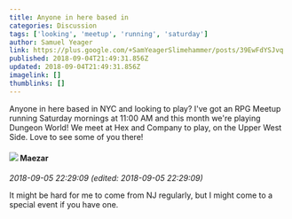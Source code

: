 ```yaml
---
title: Anyone in here based in
categories: Discussion
tags: ['looking', 'meetup', 'running', 'saturday']
author: Samuel Yeager
link: https://plus.google.com/+SamYeagerSlimehammer/posts/39EwFdYSJvq
published: 2018-09-04T21:49:31.856Z
updated: 2018-09-04T21:49:31.856Z
imagelink: []
thumblinks: []
---
```


Anyone in here based in NYC and looking to play?  I&#39;ve got an RPG Meetup running Saturday mornings at 11:00 AM and this month we&#39;re playing Dungeon World!  We meet at Hex and Company to play, on the Upper West Side.  Love to see some of you there!
<div id='comment z13rhlfb4v3fdztsg23fhzagsm3ystvmm'>
  <h4><img src='{{site.baseurl}}//images/avatars/105723800984386875063_photo.jpg'> Maezar</h4>
      <p><cite>2018-09-05 22:29:09 (edited: 2018-09-05 22:29:09)</cite></p>
        <p>It might be hard for me to come from NJ regularly, but I might come to a special event if you have one.<br /></p>
</div>
        